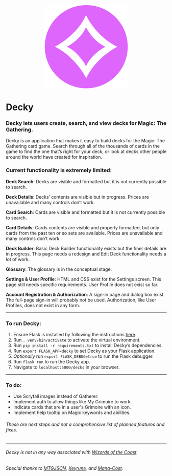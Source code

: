 
<p align="center">
<img src="https://raw.githubusercontent.com/CakeSphere/Decky/master/decky/static/images/favicon-2.png">
</p>

# Decky
### Decky lets users create, search, and view decks for Magic: The Gathering.

Decky is an application that makes it easy to build decks for the Magic: The Gathering card game. Search through all of the thousands of cards in the game to find the one that’s right for your deck, or look at decks other people around the world have created for inspiration.

### Current functionality is extremely limited:

**Deck Search**:
Decks are visible and formatted but it is not currently possible to search.

**Deck Details**:
Decks’ contents are visible but in progress. Prices are unavailable and many controls don’t work.

**Card Search**:
Cards are visible and formatted but it is not currently possible to search.

**Card Details**:
Cards contents are visible and properly formatted, but only cards from the past ten or so sets are available. Prices are unavailable and many controls don’t work.

**Deck Builder**:
Basic Deck Builder functionality exists but the finer details are in progress. This page
needs a redesign and Edit Deck functionality needs a lot of work.

**Glossary**:
The glossary is in the conceptual stage.

**Settings & User Profile**:
HTML and CSS exist for the Settings screen. This page still needs specific requirements. User Profile does not exist so far.

**Account Registration & Authorization**:
A sign-in page and dialog box exist. The full-page sign-in will probably not be used. Authorization, like User Profiles, does not exist in any form.


---

### To run Decky:

1. Ensure Flask is installed by following the instructions [here](http://flask.pocoo.org/docs/0.12/installation/).
2. Run `. venv/bin/activate` to activate the virtual environment.
3. Run `pip install -r requirements.txt` to install Decky’s dependencies.
4. Run `export FLASK_APP=decky` to set Decky as your Flask application.
5. *Optionally* run `export FLASK_DEBUG=true` to run the Flask debugger.
6. Run `flask run` to run the Decky app.
7. Navigate to `localhost:5000/decks` in your browser.

---

### To do:

- Use Scryfall images instead of Gatherer.
- Implement auth to allow things like My Grimoire to work.
- Indicate cards that are in a user's Grimoire with an icon.
- Implement help tooltip on Magic keywords and abilities.

###### These are next steps and not a comprehensive list of planned features and fixes. ######

---

###### Decky is not in any way associated with [Wizards of the Coast](http://wizards.com/).

###### Special thanks to [MTGJSON](http://mtgjson.com/), [Keyrune](https://andrewgioia.github.io/Keyrune/), and [Mana-Cost](https://github.com/micku/mana-cost).

<!--
```
______          _
|  _  \        | |
| | | |___  ___| | ___   _
| | | / _ \/ __| |/ / | | |
| |/ /  __/ (__|   <| |_| |
|___/ \___|\___|_|\_\\__, |v0.0.01a
                      __/ |
                     |___/
```
 -->
